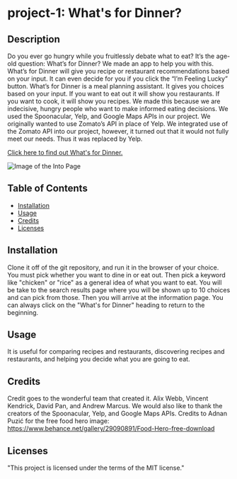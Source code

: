 # project-1: What's for Dinner?

## Description 

Do you ever go hungry while you fruitlessly debate what to eat? It’s the age-old question:  What’s for Dinner? We made an app to help you with this. What’s for Dinner will give you recipe or restaurant recommendations based on your input. It can even decide for you if you click the “I’m Feeling Lucky” button. What’s for Dinner is a meal planning assistant.
It gives you choices based on your input. If you want to eat out it will show you restaurants. If you want to cook, it will show you recipes. We made this because we are indecisive, hungry people who want to make informed eating decisions. We used the Spoonacular, Yelp, and Google Maps APIs in our project. We originally wanted to use Zomato’s API in place of Yelp. We integrated use of the Zomato API into our project, however, it turned out that it would not fully meet our needs. Thus it was replaced by Yelp.


[Click here to find out What's for Dinner.](https://dpan-5.github.io/whats-for-dinner/)

![Image of the Into Page](./Assets/images/Project-Intro-Screenshot.PNG)



## Table of Contents

* [Installation](#installation)
* [Usage](#usage)
* [Credits](#credits)
* [Licenses](#Licenses)


## Installation

Clone it off of the git repository, and run it in the browser of your choice. You must pick whether you want to dine in or eat out. Then pick a keyword like "chicken" or "rice" as a general idea of what you want to eat. You will be take to the search results page where you will be shown up to 10 choices and can pick from those. Then you will arrive at the information page. You can always click on the "What's for Dinner" heading to return to the beginning.


## Usage 

It is useful for comparing recipes and restaurants, discovering recipes and restaurants, and helping you decide what you are going to eat.


## Credits

Credit goes to the wonderful team that created it. Alix Webb, Vincent Kendrick, David Pan, and Andrew Marcus. We would also like to thank the creators of the Spoonacular, Yelp, and Google Maps APIs.
Credits to Adnan Puzić for the free food hero image: https://www.behance.net/gallery/29090891/Food-Hero-free-download

## Licenses

"This project is licensed under the terms of the MIT license."
